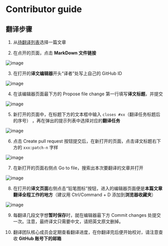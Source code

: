 # Contributor guide

## 翻译步骤

1. 从[待翻译列表][1]选择一篇文章

2. 在点开的页面，点击 **MarkDown 文件链接**

![image](https://user-images.githubusercontent.com/19358186/120214069-89d7b500-c266-11eb-9c39-8d6729e84cae.png)

3. 在打开的**译文编辑器**开头“译者”处写上自己的 GitHub ID

![image](https://user-images.githubusercontent.com/19969570/62830781-f2474380-bc46-11e9-9c8f-0750ad7f2c84.png)

4. 在该编辑器页面最下方的 Propose file change 第一行填写**译文标题**，并提交

![image](https://user-images.githubusercontent.com/19969570/62818127-2baf7e80-bb75-11e9-8fd1-79afe4b5e353.png)

5. 新打开的页面中，在标题下方的文本框中输入 `closes #xx`（翻译任务标题后的序号） ，再在弹出的提示列表中选择对应的**翻译任务**

![image](https://user-images.githubusercontent.com/19969570/103155510-964d7280-47db-11eb-91b6-f40ccf0fb1db.png)

6. 点击 Create pull request 按钮提交后，在新打开的页面，点击译文标题右下方的 `xxx:patch-n` 字样

![image](https://user-images.githubusercontent.com/19969570/103155575-1c69b900-47dc-11eb-9590-a2990188632b.png)

7. 在新打开的页面右侧点 Go to file，搜索出本次要翻译的文章并打开

![image](https://user-images.githubusercontent.com/19969570/103155607-5c30a080-47dc-11eb-9329-03bd94a9734a.png)

8. 在打开的**译文页面**右侧点击“铅笔图标”按钮，进入的编辑器页面便是**本篇文章翻译全程工作的地方**（建议用 Ctrl/Command + D 添加到**浏览器收藏夹**）

![image](https://user-images.githubusercontent.com/19969570/62818137-65808500-bb75-11e9-98d9-7ba710c003b5.png)

9. 每翻译几段文字想**暂时保存**时，就在编辑器最下方 Commit changes 处提交一次。注意，最终译文只需要中文，请把英文原文删掉。

10. 翻译团队核心成员会定期查看翻译进度，在你翻译完后便开始校对，请注意查收 **GitHub 账号下的邮箱**

[1]: https://github.com/freeCodeCamp/news-translation/issues?q=is%3Aissue+is%3Aopen+label%3ATranslation-needed
